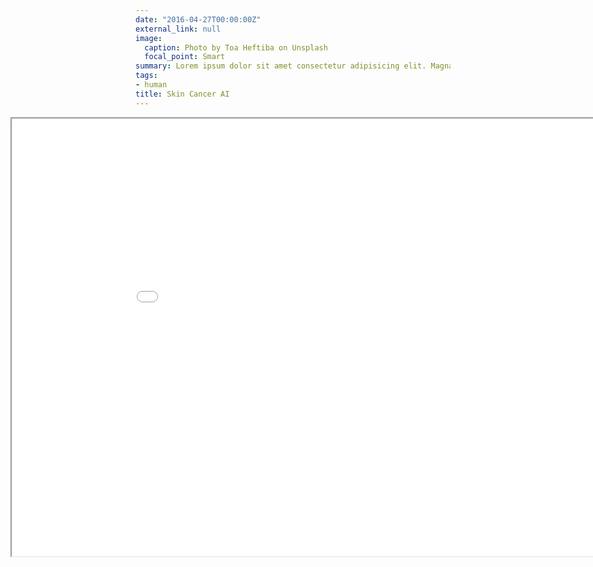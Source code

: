```yaml
---
date: "2016-04-27T00:00:00Z"
external_link: null
image:
  caption: Photo by Toa Heftiba on Unsplash
  focal_point: Smart
summary: Lorem ipsum dolor sit amet consectetur adipisicing elit. Magnam, eius.
tags:
- human
title: Skin Cancer AI
---
```


<div id="contentframe" style="top: 160px; left: -500px;">
<iframe src="graph.html" style="width: 1000px; height: 700px; position:relative; left:-200px"></iframe>
</div>
